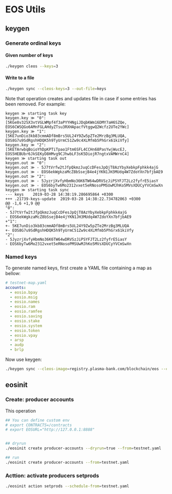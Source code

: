 # EOS Utils

## keygen

### Generate ordinal keys

#### Given number of keys

```bash
./keygen cleos --keys=3
```

#### Write to a file

```bash
./keygen sync --cleos-keys=3 --out-file=keys
```

Note that operation creates and updates file in case if some entries has been removed. For example:

```
keygen ≫ starting task key
keygen.key ≫ "0": [5KGe8v32SX3vtVGLWMpf4f3aPYYHNgiJDqbKWm16DMY7aH6SZQe, EOS6CWSQGo6AMnFGLAHdyZTsu3RXHApacfVtggwQ2Wcfz2UTe2YWc]
keygen.key ≫ "1": [5KE7unDio3kb83cmmADf8mBrs5UL24Y9Zw5pZTe2MrzBg3MLUQA, EOS8G7u9SdRgshHDQK5h9TyUrmC51Zw9c4XLMfmb5PhGrx61kiVfy]
keygen.key ≫ "2": [5KETArwbqBoioYhDpKPTiTpao1Ftm6SFL4CCHn68PasYwjWucEJ, EOS5HEBUbr6JkSEKyD8HMvg9CJhwbLF3sK5DiojR7ngtxVAMWrnC4]
keygen ≫ starting task out
keygen.out ≫ "0":
keygen.out ≫ - 5J7tVrfw2tJfpQkmzJuqCcDFesJpQjT8AzYbyXebkpFphkk4ajG
keygen.out ≫ - EOS6ekWgkzaMcZ8bSsejB4e4jYKN1JH3MUdq4W7ZdoYXn7bfjbAE9
keygen.out ≫ "2":
keygen.out ≫ - 5JyzrjXvfyHbmNo36K6TW64wDRVSzJiPSYFJT2Lz2fyfrE5iasY
keygen.out ≫ - EOS6byTw6Mo2312vxet5eRNosoPMSUwMJhKo5MVsXDUCyYVCmSwXn
keygen ≫ starting task sync
--- keys	2019-03-28 14:38:19.286695864 +0300
+++ .21739-keys-update	2019-03-28 14:38:22.734782063 +0300
@@ -1,6 +1,9 @@
"0":
- 5J7tVrfw2tJfpQkmzJuqCcDFesJpQjT8AzYbyXebkpFphkk4ajG
- EOS6ekWgkzaMcZ8bSsejB4e4jYKN1JH3MUdq4W7ZdoYXn7bfjbAE9
+"1":
+- 5KE7unDio3kb83cmmADf8mBrs5UL24Y9Zw5pZTe2MrzBg3MLUQA
+- EOS8G7u9SdRgshHDQK5h9TyUrmC51Zw9c4XLMfmb5PhGrx61kiVfy
"2":
- 5JyzrjXvfyHbmNo36K6TW64wDRVSzJiPSYFJT2Lz2fyfrE5iasY
- EOS6byTw6Mo2312vxet5eRNosoPMSUwMJhKo5MVsXDUCyYVCmSwXn
```

### Named keys

To generate named keys, first create a YAML file containing a map as bellow:

```yaml
# testnet-map.yaml
accounts:
  - eosio.bpay
  - eosio.msig
  - eosio.names
  - eosio.ram
  - eosio.ramfee
  - eosio.saving
  - eosio.stake
  - eosio.system
  - eosio.token
  - eosio.vpay
  - arsp
  - audp
  - brlp
```

Now use keygen:

```bash
./keygen sync --cleos-image=registry.plasma-bank.com/blockchain/eos --cleos-map=./testnet-account-ids.yaml --out-file=test
```


## eosinit

### Create: producer accounts

This operation 


```bash
## You can define custom env
# export CONTRACTS=/contracts
# export EOSURL="http://127.0.0.1:8888"


## dryrun
./eosinit create producer-accounts --dryrun=true --from=testnet.yaml

## run
./eosinit create producer-accounts --from=testnet.yaml
```

### Acttion: activate producers setprods

```bash
./eosinit action setprods --schedule-from=testnet.yaml
```
